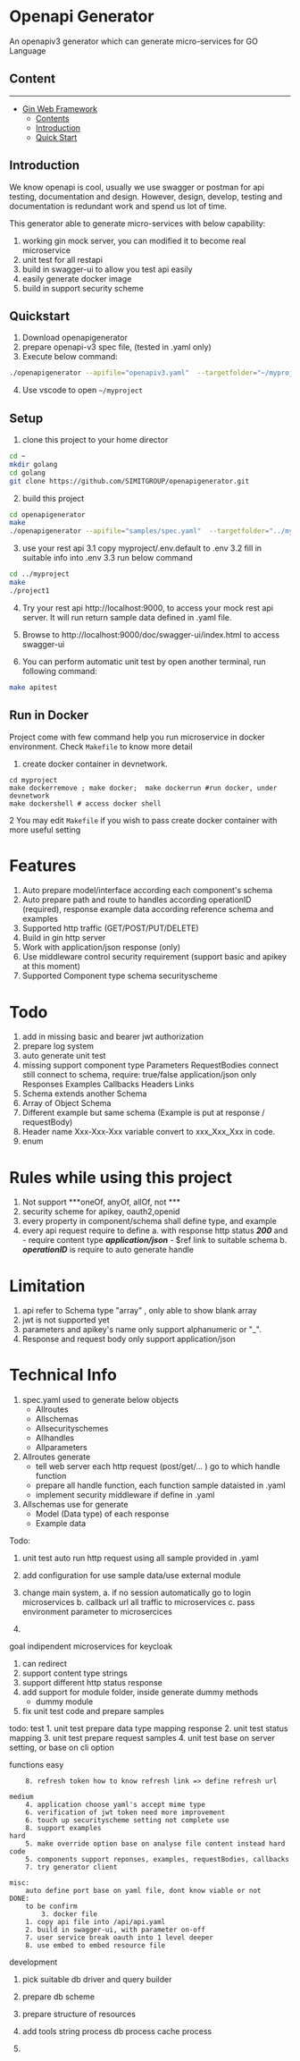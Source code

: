 # Openapi Generator
An openapiv3 generator which can generate micro-services for GO Language

## Content
<hr/>

- [Gin Web Framework](#gin-web-framework)
  - [Contents](#contents)
  - [Introduction](#introduction)
  - [Quick Start](#quickstart)



## Introduction
We know openapi is cool, usually we use swagger or postman for api testing, documentation and design. However, design, develop, testing and documentation is redundant work and spend us lot of time.

This generator able to generate micro-services with below capability:
1. working gin mock server, you can modified it to become real microservice
2. unit test for all restapi
3. build in swagger-ui to allow you test api easily
4. easily generate docker image
5. build in support security scheme


## Quickstart
1. Download openapigenerator
2. prepare openapi-v3 spec file, (tested in .yaml only)
3. Execute below command:
```bash
./openapigenerator --apifile="openapiv3.yaml"  --targetfolder="~/myproject" --projectname="project1" --port="9000"  --lang="go"
```
4. Use vscode to open `~/myproject`




## Setup
1. clone this project to your home director
```bash
cd ~
mkdir golang
cd golang
git clone https://github.com/SIMITGROUP/openapigenerator.git
```
2. build this project
```bash
cd openapigenerator
make
./openapigenerator --apifile="samples/spec.yaml"  --targetfolder="../myproject" --projectname="project1" --port="9000"  --lang="go"
```

3. use your rest api
    3.1 copy myproject/.env.default to .env
    3.2 fill in suitable info into .env
    3.3 run below command
```bash
cd ../myproject
make
./project1
```

4. Try your rest api http://localhost:9000, to access your mock rest api server. It will run return sample data defined in .yaml file.

5. Browse to http://localhost:9000/doc/swagger-ui/index.html to access swagger-ui

6. You can perform automatic unit test by open another terminal, run following command:
```bash
make apitest
```

## Run in Docker
Project come with few command help you run microservice in docker environment. Check `Makefile` to know more detail

1. create docker container in devnetwork.
```
cd myproject
make dockerremove ; make docker;  make dockerrun #run docker, under devnetwork
make dockershell # access docker shell 
```
2 You may edit `Makefile` if you wish to pass create docker container with more useful setting



# Features
1. Auto prepare model/interface according each component's schema
2. Auto prepare path and route to handles according operationID (required), response example data according reference schema and examples
3. Supported http traffic (GET/POST/PUT/DELETE)
4. Build in gin http server
5. Work with application/json response (only)
6. Use middleware control security requirement (support basic and apikey at this moment)
7. Supported Component type
    schema
    securityscheme


# Todo
1. add in missing basic and bearer jwt authorization
2. prepare log system
3. auto generate unit test
4. missing support component type
    Parameters
    RequestBodies
        connect still connect to schema, 
            require: true/false
            application/json only
    Responses
    Examples
    Callbacks
    Headers
    Links
5. Schema extends another Schema
6. Array of Object Schema
7. Different example but same schema (Example is put at response / requestBody)
8. Header name Xxx-Xxx-Xxx variable convert to xxx_Xxx_Xxx in code.
9. enum

# Rules while using this project
1. Not support  ***oneOf, anyOf, allOf, not ***
2. security scheme for apikey, oauth2,openid
3. every property in component/schema shall define type, and example
4. every api request require to define
    a. with response http status ***200*** and
            - require content type ***application/json***
            - $ref link to suitable schema
    b. ***operationID*** is require to auto generate handle



# Limitation
1. api refer to Schema type "array" , only able to show blank array
2. jwt is not supported yet
3. parameters and apikey's name only support alphanumeric or "_".
4. Response and request body only support application/json


# Technical Info
1. spec.yaml used to generate below objects
    - Allroutes
    - Allschemas
    - Allsecurityschemes
    - Allhandles
    - Allparameters
3. Allroutes generate
    - tell web server each http request (post/get/... ) go to which handle function
    - prepare all handle function, each function sample dataisted in .yaml
    - implement security middleware if define in .yaml 
2. Allschemas use for generate
    - Model (Data type) of each response
    - Example data



Todo:
1. unit test auto run http request using all sample provided in .yaml
2. add configuration for use sample data/use external module





1. change main system, 
    a. if no session automatically go to login microservices
    b. callback url all traffic to microservices
    c. pass environment parameter to microsercices
2.



goal indipendent microservices  for keycloak
1. can redirect
2. support content type strings
3. support different http status response
4. add support for module folder, inside generate dummy methods
    - dummy module
5. fix unit test code and prepare samples




todo:
test
    1. unit test prepare data type mapping response
    2. unit test status mapping
    3. unit test prepare request samples
    4. unit test base on server setting, or base on cli option
    
functions
    easy      
        
        8. refresh token how to know refresh link => define refresh url
        
    medium
        4. application choose yaml's accept mime type
        6. verification of jwt token need more improvement
        6. touch up securityscheme setting not complete use
        8. support examples
    hard
        5. make override option base on analyse file content instead hard code
        5. components support reponses, examples, requestBodies, callbacks
        7. try generator client 
    
    misc:
        auto define port base on yaml file, dont know viable or not
    DONE:   
        to be confirm
            3. docker file
        1. copy api file into /api/api.yaml 
        2. build in swagger-ui, with parameter on-off
        7. user service break oauth into 1 level deeper
        8. use embed to embed resource file
    
    

development
1. pick suitable db driver and query builder
2. prepare db scheme
3. prepare structure of resources
4. add tools
    string process
    db process
    cache process
    


8. 